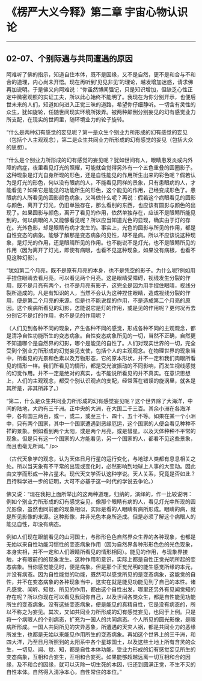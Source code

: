 # 《楞严大义今释》第二章 宇宙心物认识论

------

## 02-07、个别际遇与共同遭遇的原因

阿难听了佛的指示，知道自住本体，既不是因缘，又不是自然，更不是和合与不和合的道理，内心尚未开悟。现在再听到‘见见非见’的理论，越发增加迷惑，请求佛再加说明。于是佛又向阿难说：“你虽然博闻强记，只是知识增加，但缺乏心性正定中微密观照的实证工夫，所以此心始终不能明了。我现在为你分别开示，也便后世未来的人们，知道如何进入正觉三昧的道路，希望你仔细静听。一切含有灵性的众生，犹如旋轮，任随世间现实环境所拨弄。被两种颠倒分别妄见的幻有感觉业力所支配，在现实的世间里，随环境业力的轮子旋转。

“什么是两种幻有感觉的妄见呢？第一是众生个别业力所形成的幻有感觉的妄见（包括个人主观观念），第二是众生共同业力所形成的幻有感觉的妄见（包括大众的思想）。

“什么是个别业力所形成的幻有感觉的妄见呢？犹如世间有人，眼睛患发炎或内外障的病症，夜里看见灯光的照耀，可能就会觉得另外有一个五色重叠的圆圈影子。这种现象是灯光自身所现的形色，还是自性能见的作用所生出来的彩色呢？假若认为是灯光的形色，何以没有眼病的人，不能看见同样的景象，只有患眼病的人，才能看见？如果它是能见的功能所生的形色，这个能见的作用，己经变成形色了。患眼病的人所看见的圆影颜色病象，又叫做什么呢？再说：假若这个病眼看见的圆影与颜色，离开了灯光，仍旧单独存在，那么看别的东西，也应该有圆影与颜色的出现了。如果圆影与颜色，离开了看见的作用，依然单独存在，应该不是眼睛所能见到的，何以病眼的人又能够看见呢？所以应当知道光色的显现，确实由于灯的存在。光外色影，却是眼睛有病才发生的。事实上，光色的圆影与所见的作用，都是自性变态的病象。能够了解那是变态病象的见性，却不是病。所以不应该说这种现象，是灯光的作用，还是眼晴所见的作用。也不能说不是灯光，也不是眼睛所见的作用（因为离开了灯光，即使有病眼，也看不见这种现象，如果没有病根，也看不见这种幻影）。

“犹如第二个月亮，既不是原有月亮的本身，也不是凭空的影子。为什么呢?例如用手捏住眼睛去看月亮，可以看见两个月亮。这是眼晴受障碍，视线发生分裂的作用，既不是月亮有两个，也不是月亮有影子，这完全是因为用手捏住眼晴，视线分裂所造成的。凡是有知识的人，当然不会认为这种捏住眼睛，造成视线分裂的作用，便是第二个月亮的来源。但是也不能说捏的作用，不是造成第二个月亮的原因。这个疾病所看见的幻影，怎能说它是灯的作用，或是见的作用呢？更何况再去分别它不是灯的作用，也不是见的作用呢？

（人们见到各种不同的现象，产生各种不同的感觉，形成各种不同的主观观念，都是清净自性功能所生的变态病象。自性变态病象所见的一切，当然不正确，自然更不知道哪个是自然界的幻影，哪个是能见的自性了。人们对现实世界的一切，完全受到个别业力所形成的幻觉妄见支使，包括个人的主观观念。在物理世界的现象当中，所看见的光景和色素以及万物形态，它的原本形状，并不一定和我们肉眼所看见的情形一样。我们所看见的情形，都是受光波振动的不同影响，而发生视线感觉的幻觉作用。并不一定是绝对的真实，也不能说所看见的并不真实。在意识思想上，人们的主观观念，都受个别认识观点的支配，经常落在错误的旋涡里，就各是其所是，非其所非了。）

“第二，什么是众生共同业力所形成的幻有感觉妄见呢？这个世界除了大海洋，中间的陆地，大约有三千洲。正中央的大洲，在大国二千三百。其余小洲在各海洋中，各有国三两百，或一，或二，或至三十、四十、五十不等。如果在某一个小洲中，只有两个国家，其中一个国家遭遇到恶缘厄运，这个国家的人便会看见种种不祥的景象。例如看到两个太阳，或是两个月亮，或是彗星。以及天体种种不平常的现象。但是只有这一个国家的人方能看见，另一个国家的人，都看不见这些景象，而且也毫无所闻。” /p>

（古代天象学的观念，认为天体日月行星的运行变化，与地球人类都有息息相关之处。所以当天象有不平常的出现或变化时，必然影响到地球上人事的大变动。因此由文学而形成一种占星术。现代天文学否认这种学说。天人关系，究竟是否如此？且待科学进一步的证明，大可不必基于这一时代的学说去争论。）

佛又说：“现在我把上面所举出的这两种道理，归纳的，演绎的，作一比较说明：例如个别业力所形成的幻有感觉妄见，像那个眼睛有病的人，看见灯光中所现的圆光影像，虽然也同前面的现象相似，实际是看的人眼睛有病所形成。眼睛的病，就是所见影像的来源。这种影像，并非光色本身所造成。但是必须了解这个病眼人的能见自性，却没有病态。

例如人们现在眼前看见的山河国土，与形形色色自然界众生界的各种现象，也都是无始以来自性功能习惯性的变态病象作用（因为自然界各种形形色色的光色现象，本身实相，并不一定和人们眼睛所看见的情形相同）。能见的作用，与现象界接触，才有眼前的的现象发生。这种作用和意识，实际上都是自性正觉光明所起的变态病象。当你感觉能见时，便是病象。但是那个正觉光明的能生感觉所缘的本元，并没有病态。因为自性能觉的功能，既然可以感觉所见的是变态病象，这能觉的自性，并不在变态病象的各种现象当中，这实在就是能见功能见到了自己的本性。诸凡感觉、闻听、知觉、所见的作用，都由这个自性出发，哪里还另外有见闻觉知的存在呢？所以你现在可以看见我同你自己，以及世间各类众生，都是自性能见功能所生的变态病象。没有这些变态病象，便是能见的真精自性，它是没有病态的，所以不称之为妄见。其次，又如共同业力所形成的幻有感觉妄见，也同于上例。只是将一个病眼人的个别病态，扩充为一国人的共同病态。个人所见的圆光影像，是眼病所形成。一国人共同所见的灾异恶象，所遭遇的天灾人祸，都是共同业力的恶缘所发生，也都是无始以来能见作用所生的变态病象。再如这个世界上的三千洲，和四大洋，乃至日月所照到的太阳系中各个星球国土，以及这些土地上所有含灵的众生，一切见、闻、觉、知，都是自性本体功能，受业力形成的幻有感觉妄见所生的变态病象，互相和合妄生，互相和合妄死。如果能够超越远离一切互相和合的因缘，及不和合的因缘，就可以灭除一切生死的本因，归还到圆满正觉，不生不灭的自性本体。自然得入清净本心，自性常住的本位。”

